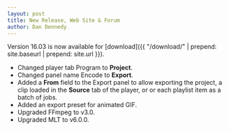 ```yaml
---
layout: post
title: New Release, Web Site & Forum
author: Dan Dennedy
---
```

Version 16.03 is now available for [download]({{ "/download/" | prepend: site.baseurl | prepend: site.url }}).

* Changed player tab Program to **Project**.
* Changed panel name Encode to **Export**.
* Added a **From** field to the Export panel to allow exporting the project, a
  clip loaded in the **Source** tab of the player, or or each playlist item as a batch of jobs.
* Added an export preset for animated GIF.
* Upgraded FFmpeg to v3.0.
* Upgraded MLT to v6.0.0.


